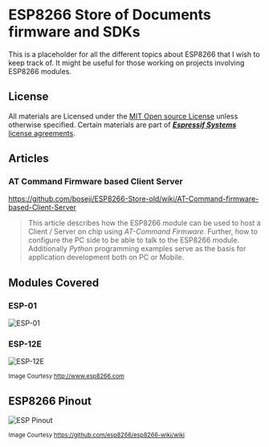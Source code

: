 # ESP8266 Store of Documents firmware and SDKs

This is a placeholder for all the different topics about ESP8266 that I wish to keep track of. It might be useful for those working on projects involving ESP8266 modules.

## License
All materials are Licensed under the [MIT Open source License](https://github.com/boseji/ESP8266-Store/raw/master/LICENSE) unless otherwise specified. 
Certain materials are part of [***Espressif Systems*** license agreements](http://espressif.com/).

## Articles

### AT Command Firmware based Client Server

https://github.com/boseji/ESP8266-Store-old/wiki/AT-Command-firmware-based-Client-Server

> This article describes how the ESP8266 module can be used to host a Client / Server on chip using *AT-Command Firmware*. Further, how to configure the PC side to be able to talk to the ESP8266 module. Additionally *Python* programming examples serve as the basis for application development both on PC or Mobile.


## Modules Covered

### ESP-01
![ESP-01](https://github.com/boseji/ESP8266-Store-old/raw/master/images/ESP8266-ESP01-boardpicture.jpg)

### ESP-12E
![ESP-12E](https://github.com/boseji/ESP8266-Store-old/raw/master/images/ESP8266-ESP-12E.jpg)

<sub>Image Courtesy http://www.esp8266.com</sub>

## ESP8266 Pinout
![ESP Pinout](https://github.com/boseji/ESP8266-Store-old/raw/master/images/esp8266ex-layout.jpg)

<sub>Image Courtesy https://github.com/esp8266/esp8266-wiki/wiki</sub>

